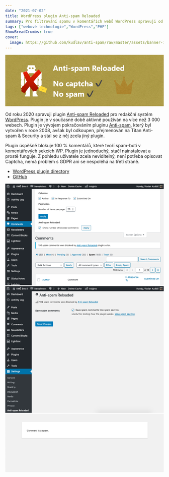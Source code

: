 ```yaml
---
date: "2021-07-02"
title: WordPress plugin Anti-spam Reloaded
summary: Pro filtrování spamu v komentářích webů WordPress spravuji od roku 2020 plugin Anti-spam Reloaded.
tags: ["webové technologie","WordPress","PHP"]
ShowBreadCrumbs: true
cover:
  image: https://github.com/kudlav/anti-spam/raw/master/assets/banner-772x250.png
---
```


![Header banner](https://github.com/kudlav/anti-spam/raw/master/assets/banner-772x250.png)

Od roku 2020 spravuji plugin [Anti-spam Reloaded](https://wordpress.org/plugins/anti-spam-reloaded/) pro redakční systém [WordPress](https://wordpress.org/). Plugin je v současné době aktivně používán na více než 3 000 webech. Plugin je vývojem pokračováním pluginu [Anti-spam](https://wordpress.org/plugins/anti-spam/), který byl vytvořen v roce 2008, avšak byl odkoupen, přejmenován na Titan Anti-spam & Security a stal se z něj zcela jiný plugin.

Plugin úspěšně blokuje 100 % komentářů, které tvoří spam-boti v komentářových sekcích WP. Plugin je jednoduchý, stačí nainstalovat a prostě funguje. Z pohledu uživatele zcela neviditelný, není potřeba opisovat Captcha, nemá problém s GDPR ani se nespoléhá na třetí straně.

 - [WordPress plugin directory](https://wordpress.org/plugins/anti-spam-reloaded)
 - [GitHub](https://github.com/kudlav/anti-spam)

![Screenshot 1](https://github.com/kudlav/anti-spam/raw/master/assets/screenshot-1.png)
![Screenshot 2](https://github.com/kudlav/anti-spam/raw/master/assets/screenshot-2.png)
![Screenshot 3](https://github.com/kudlav/anti-spam/raw/master/assets/screenshot-3.png)
